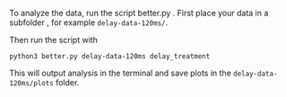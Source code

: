 To analyze the data, run the script better.py .
First place your data in a subfolder , for example `delay-data-120ms/`.

Then run the script with 

```
python3 better.py delay-data-120ms delay_treatment 
```

This will output analysis in the terminal and save plots in the `delay-data-120ms/plots` folder.


